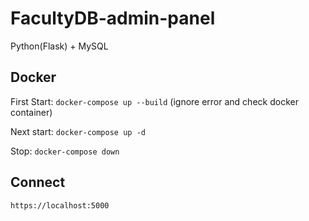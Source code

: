 # FacultyDB-admin-panel
Python(Flask) + MySQL


## Docker
First Start:
```docker-compose up --build```
(ignore error and check docker container)

Next start:
```docker-compose up -d```

Stop:
```docker-compose down```


## Connect
```https://localhost:5000```
